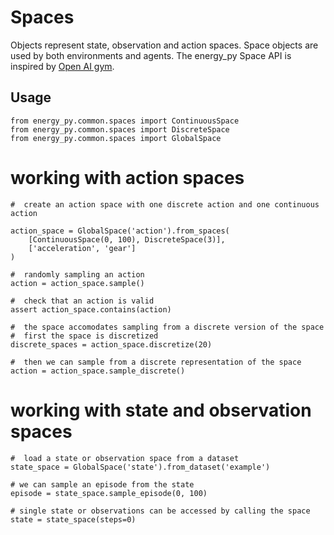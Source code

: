 # Spaces 

Objects represent state, observation and action spaces.  Space objects are used by both environments and agents.  The energy_py Space API is inspired by [Open AI gym](https://github.com/openai/gym/tree/master/gym/spaces).

## Usage

```
from energy_py.common.spaces import ContinuousSpace
from energy_py.common.spaces import DiscreteSpace
from energy_py.common.spaces import GlobalSpace
```

# working with action spaces
```
#  create an action space with one discrete action and one continuous action

action_space = GlobalSpace('action').from_spaces(
    [ContinuousSpace(0, 100), DiscreteSpace(3)],
    ['acceleration', 'gear']
)

#  randomly sampling an action
action = action_space.sample()

#  check that an action is valid
assert action_space.contains(action)

#  the space accomodates sampling from a discrete version of the space
#  first the space is discretized
discrete_spaces = action_space.discretize(20)

#  then we can sample from a discrete representation of the space
action = action_space.sample_discrete()
```
# working with state and observation spaces
```
#  load a state or observation space from a dataset
state_space = GlobalSpace('state').from_dataset('example')

# we can sample an episode from the state
episode = state_space.sample_episode(0, 100)

# single state or observations can be accessed by calling the space
state = state_space(steps=0)
```
